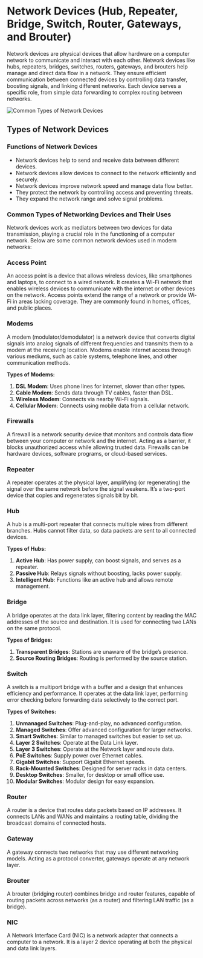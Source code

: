 # Network Devices (Hub, Repeater, Bridge, Switch, Router, Gateways, and Brouter)

Network devices are physical devices that allow hardware on a computer network to communicate and interact with each other. Network devices like hubs, repeaters, bridges, switches, routers, gateways, and brouters help manage and direct data flow in a network. They ensure efficient communication between connected devices by controlling data transfer, boosting signals, and linking different networks. Each device serves a specific role, from simple data forwarding to complex routing between networks.


![Common Types of Network Devices](https://media.geeksforgeeks.org/wp-content/uploads/20241014175346235579/Common-Types-of-Network-Devices-1.png)  



## Types of Network Devices

### Functions of Network Devices
- Network devices help to send and receive data between different devices.
- Network devices allow devices to connect to the network efficiently and securely.
- Network devices improve network speed and manage data flow better.
- They protect the network by controlling access and preventing threats.
- They expand the network range and solve signal problems.

### Common Types of Networking Devices and Their Uses
Network devices work as mediators between two devices for data transmission, playing a crucial role in the functioning of a computer network. Below are some common network devices used in modern networks:

### Access Point
An access point is a device that allows wireless devices, like smartphones and laptops, to connect to a wired network. It creates a Wi-Fi network that enables wireless devices to communicate with the internet or other devices on the network. Access points extend the range of a network or provide Wi-Fi in areas lacking coverage. They are commonly found in homes, offices, and public places.

### Modems
A modem (modulator/demodulator) is a network device that converts digital signals into analog signals of different frequencies and transmits them to a modem at the receiving location. Modems enable internet access through various mediums, such as cable systems, telephone lines, and other communication methods. 

**Types of Modems:**
1. **DSL Modem**: Uses phone lines for internet, slower than other types.
2. **Cable Modem**: Sends data through TV cables, faster than DSL.
3. **Wireless Modem**: Connects via nearby Wi-Fi signals.
4. **Cellular Modem**: Connects using mobile data from a cellular network.

### Firewalls
A firewall is a network security device that monitors and controls data flow between your computer or network and the internet. Acting as a barrier, it blocks unauthorized access while allowing trusted data. Firewalls can be hardware devices, software programs, or cloud-based services.

### Repeater
A repeater operates at the physical layer, amplifying (or regenerating) the signal over the same network before the signal weakens. It’s a two-port device that copies and regenerates signals bit by bit.

### Hub
A hub is a multi-port repeater that connects multiple wires from different branches. Hubs cannot filter data, so data packets are sent to all connected devices.

**Types of Hubs:**
1. **Active Hub**: Has power supply, can boost signals, and serves as a repeater.
2. **Passive Hub**: Relays signals without boosting, lacks power supply.
3. **Intelligent Hub**: Functions like an active hub and allows remote management.

### Bridge
A bridge operates at the data link layer, filtering content by reading the MAC addresses of the source and destination. It is used for connecting two LANs on the same protocol.

**Types of Bridges:**
1. **Transparent Bridges**: Stations are unaware of the bridge’s presence.
2. **Source Routing Bridges**: Routing is performed by the source station.

### Switch
A switch is a multiport bridge with a buffer and a design that enhances efficiency and performance. It operates at the data link layer, performing error checking before forwarding data selectively to the correct port.

**Types of Switches:**
1. **Unmanaged Switches**: Plug-and-play, no advanced configuration.
2. **Managed Switches**: Offer advanced configuration for larger networks.
3. **Smart Switches**: Similar to managed switches but easier to set up.
4. **Layer 2 Switches**: Operate at the Data Link layer.
5. **Layer 3 Switches**: Operate at the Network layer and route data.
6. **PoE Switches**: Supply power over Ethernet cables.
7. **Gigabit Switches**: Support Gigabit Ethernet speeds.
8. **Rack-Mounted Switches**: Designed for server racks in data centers.
9. **Desktop Switches**: Smaller, for desktop or small office use.
10. **Modular Switches**: Modular design for easy expansion.

### Router
A router is a device that routes data packets based on IP addresses. It connects LANs and WANs and maintains a routing table, dividing the broadcast domains of connected hosts.

### Gateway
A gateway connects two networks that may use different networking models. Acting as a protocol converter, gateways operate at any network layer.

### Brouter
A brouter (bridging router) combines bridge and router features, capable of routing packets across networks (as a router) and filtering LAN traffic (as a bridge).

### NIC
A Network Interface Card (NIC) is a network adapter that connects a computer to a network. It is a layer 2 device operating at both the physical and data link layers.

